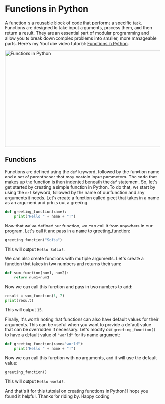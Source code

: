 # Functions in Python
A function is a reusable block of code that performs a specific task. Functions are designed to take input arguments, process them, and then return a result. They are an essential part of modular programming and allow you to break down complex problems into smaller, more manageable parts. Here's my YouTube video tutorial: [Functions in Python](https://youtu.be/85yQ7wEIk9s).

<a href="https://www.youtube.com/watch?v=85yQ7wEIk9s" target="_blank">
  <img src="https://img.youtube.com/vi/85yQ7wEIk9s/0.jpg" alt="Functions in Python" width="560" height="315" border="0"/>
</a>

## Functions
Functions are defined using the `def` keyword, followed by the function name and a set of parentheses that may contain input parameters. The code that makes up the function is then indented beneath the `def` statement. So, let's get started by creating a simple function in Python. To do that, we start by using the `def` keyword, followed by the name of our function and any arguments it needs. Let's create a function called greet that takes in a name as an argument and prints out a greeting.

```python
def greeting_function(name):
    print("Hello " + name + "!")
```

Now that we've defined our function, we can call it from anywhere in our program. Let's call it and pass in a name to greeting_function:
```python
greeting_function("Sofia")
```

This will output `Hello Sofia!`.

We can also create functions with multiple arguments. Let's create a function that takes in two numbers and returns their sum:
```python
def sum_function(num1, num2):
    return num1+num2
```

Now we can call this function and pass in two numbers to add:
```python
result = sum_function(8, 7)
print(result)
```
This will output `15`.

Finally, it's worth noting that functions can also have default values for their arguments. This can be useful when you want to provide a default value that can be overridden if necessary. Let's modify our `greeting_function()` to have a default value of `"world"` for its name argument:
```python
def greeting_function(name="world"):
    print("Hello " + name + "!")
```

Now we can call this function with no arguments, and it will use the default value:
```python
greeting_function()
```

This will output `Hello world!`.

And that's it for this tutorial on creating functions in Python! I hope you found it helpful. Thanks for riding by. Happy coding!

